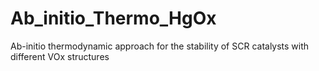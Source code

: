 # Ab_initio_Thermo_HgOx
Ab-initio thermodynamic approach for the stability of SCR catalysts with different VOx structures
